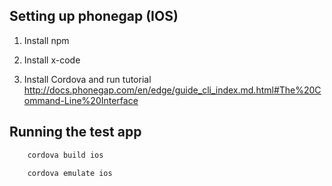 


## Setting up phonegap (IOS)
1. Install npm

2. Install x-code

3. Install Cordova and run tutorial 
http://docs.phonegap.com/en/edge/guide_cli_index.md.html#The%20Command-Line%20Interface

## Running the test app

```sh
	cordova build ios
```

```sh
	cordova emulate ios
```

